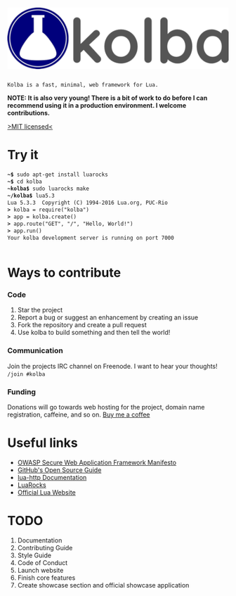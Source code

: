 ![kolba logo](assets/kolba_blue_1_small.png)
======

``Kolba is a fast, minimal, web framework for Lua.``

**NOTE: It is also very young! There is a bit of work to do before I can recommend using it in a production environment. I welcome contributions.**

[>MIT licensed<](LICENSE)

# Try it
<pre>
<code><b>~$ </b>sudo apt-get install luarocks
<b>~$ </b>cd kolba
<b>~kolba$ </b>sudo luarocks make
<b>~/kolba$ </b>lua5.3
Lua 5.3.3  Copyright (C) 1994-2016 Lua.org, PUC-Rio
<b>> </b>kolba = require("kolba")
<b>> </b>app = kolba.create()
<b>> </b>app.route("GET", "/", "Hello, World!")
<b>> </b>app.run()
Your kolba development server is running on port 7000
</code>
</pre>

# Ways to contribute

### Code
1. Star the project
2. Report a bug or suggest an enhancement by creating an issue
3. Fork the repository and create a pull request
4. Use kolba to build something and then tell the world!

### Communication
Join the projects IRC channel on Freenode. I want to hear your thoughts! `/join #kolba`

### Funding
Donations will go towards web hosting for the project, domain name registration, caffeine, and so on.
[Buy me a coffee](ko-fi.com/kolbaproject)

# Useful links
- [OWASP Secure Web Application Framework Manifesto](https://www.owasp.org/index.php/Projects/OWASP_Secure_Web_Application_Framework_Manifesto/Releases/Current/Manifesto)
- [GitHub's Open Source Guide](https://opensource.guide/)
- [lua-http Documentation](https://daurnimator.github.io/lua-http/0.2/)
- [LuaRocks](https://luarocks.org/)
- [Official Lua Website](https://www.lua.org/)

# TODO
1. Documentation
2. Contributing Guide
3. Style Guide
4. Code of Conduct
5. Launch website
6. Finish core features
7. Create showcase section and official showcase application
